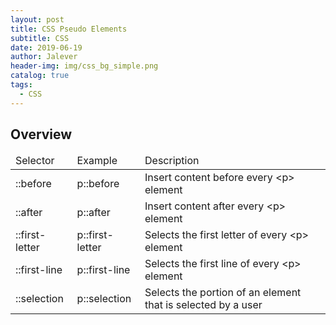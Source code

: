 ```yaml
---
layout: post
title: CSS Pseudo Elements
subtitle: CSS
date: 2019-06-19
author: Jalever
header-img: img/css_bg_simple.png
catalog: true
tags:
  - CSS
---
```


## Overview
<table>
    <thead>
        <tr>
            <td>Selector</td>
            <td>Example</td>
            <td>Description</td>
        </tr>
    </thead>
    <tbody>
        <tr>
            <td>::before</td>
            <td>p::before</td>
            <td>Insert content before every &#60;p&#62; element</td>
        </tr>
        <tr>
            <td>::after</td>
            <td>p::after</td>
            <td>Insert content after every &#60;p&#62; element</td>
        </tr>
        <tr>
            <td>::first-letter</td>
            <td>p::first-letter</td>
            <td>Selects the first letter of every &#60;p&#62; element</td>
        </tr>
        <tr>
            <td>::first-line</td>
            <td>p::first-line</td>
            <td>Selects the first line of every &#60;p&#62; element</td>
        </tr>
        <tr>
            <td>::selection</td>
            <td>p::selection</td>
            <td>Selects the portion of an element that is selected by a user</td>
        </tr>
    </tbody>
</table>

